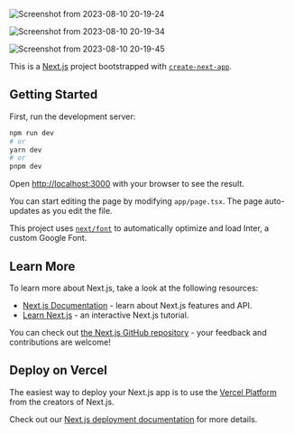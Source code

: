 
![Screenshot from 2023-08-10 20-19-24](https://github.com/luanamsilva/personalizados/assets/83930333/d002443e-f5b4-4112-85bb-a800500660be)

![Screenshot from 2023-08-10 20-19-34](https://github.com/luanamsilva/personalizados/assets/83930333/c182ec3a-1d74-4d7f-8592-c71d33239dca)

![Screenshot from 2023-08-10 20-19-45](https://github.com/luanamsilva/personalizados/assets/83930333/c4273f0c-aad9-49a9-bc20-91bbf8a07715)


This is a [Next.js](https://nextjs.org/) project bootstrapped with [`create-next-app`](https://github.com/vercel/next.js/tree/canary/packages/create-next-app).

## Getting Started

First, run the development server:

```bash
npm run dev
# or
yarn dev
# or
pnpm dev
```

Open [http://localhost:3000](http://localhost:3000) with your browser to see the result.

You can start editing the page by modifying `app/page.tsx`. The page auto-updates as you edit the file.

This project uses [`next/font`](https://nextjs.org/docs/basic-features/font-optimization) to automatically optimize and load Inter, a custom Google Font.

## Learn More

To learn more about Next.js, take a look at the following resources:

- [Next.js Documentation](https://nextjs.org/docs) - learn about Next.js features and API.
- [Learn Next.js](https://nextjs.org/learn) - an interactive Next.js tutorial.

You can check out [the Next.js GitHub repository](https://github.com/vercel/next.js/) - your feedback and contributions are welcome!

## Deploy on Vercel

The easiest way to deploy your Next.js app is to use the [Vercel Platform](https://vercel.com/new?utm_medium=default-template&filter=next.js&utm_source=create-next-app&utm_campaign=create-next-app-readme) from the creators of Next.js.

Check out our [Next.js deployment documentation](https://nextjs.org/docs/deployment) for more details.
